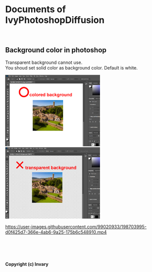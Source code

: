 # Documents of IvyPhotoshopDiffusion


<br />

## Background color in photoshop

Transparent background cannot use. <br />
You shoud set solid color as background color. Default is white. <br />

<img src="https://raw.githubusercontent.com/Invary/IvyPhotoshopDiffusion/main/doc/res/doc01_ok_colored.png" width="300" /> <img src="https://raw.githubusercontent.com/Invary/IvyPhotoshopDiffusion/main/doc/res/doc01_ng_transparent.png" width="300" />

https://user-images.githubusercontent.com/99020933/198703995-d0f425d7-366e-4ab6-9a25-175b6c548910.mp4






<br />
<br />
<br />

#### Copyright (c) Invary




